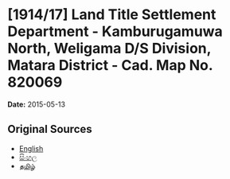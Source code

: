 # [1914/17] Land Title Settlement Department - Kamburugamuwa North, Weligama D/S Division, Matara District - Cad. Map No. 820069

**Date:** 2015-05-13

## Original Sources

- [English](https://documents.gov.lk/view/extra-gazettes/2015/5/1914-17_E.pdf)
- [සිංහල](https://documents.gov.lk/view/extra-gazettes/2015/5/1914-17_S.pdf)
- [தமிழ்](https://documents.gov.lk/view/extra-gazettes/2015/5/1914-17_T.pdf)
